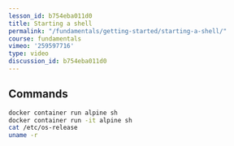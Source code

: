 ```yaml
---
lesson_id: b754eba011d0
title: Starting a shell
permalink: "/fundamentals/getting-started/starting-a-shell/"
course: fundamentals
vimeo: '259597716'
type: video
discussion_id: b754eba011d0
---
```


## Commands
```sh
docker container run alpine sh
docker container run -it alpine sh
cat /etc/os-release
uname -r
```
